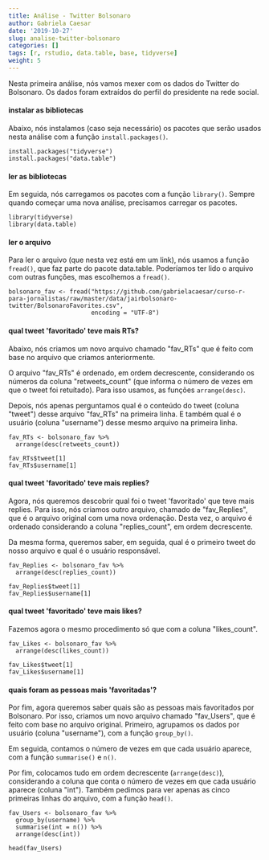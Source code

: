 ```yaml
---
title: Análise - Twitter Bolsonaro
author: Gabriela Caesar
date: '2019-10-27'
slug: analise-twitter-bolsonaro
categories: []
tags: [r, rstudio, data.table, base, tidyverse]
weight: 5
---
```

Nesta primeira análise, nós vamos mexer com os dados do Twitter do Bolsonaro. Os dados foram extraídos do perfil do presidente na rede social.

#### instalar as bibliotecas
Abaixo, nós instalamos (caso seja necessário) os pacotes que serão usados nesta análise com a função `install.packages()`.
```{r}
install.packages("tidyverse")
install.packages("data.table")
```

#### ler as bibliotecas
Em seguida, nós carregamos os pacotes com a função `library()`. Sempre quando começar uma nova análise, precisamos carregar os pacotes.

```{r}
library(tidyverse)
library(data.table)
```

#### ler o arquivo
Para ler o arquivo (que nesta vez está em um link), nós usamos a função `fread()`, que faz parte do pacote data.table. Poderíamos ter lido o arquivo com outras funções, mas escolhemos a `fread()`.

```{r}
bolsonaro_fav <- fread("https://github.com/gabrielacaesar/curso-r-para-jornalistas/raw/master/data/jairbolsonaro-twitter/BolsonaroFavorites.csv",
                       encoding = "UTF-8")
```
#### qual tweet 'favoritado' teve mais RTs?
Abaixo, nós criamos um novo arquivo chamado "fav_RTs" que é feito com base no arquivo que criamos anteriormente. 

O arquivo "fav_RTs" é ordenado, em ordem decrescente, considerando os números da coluna "retweets_count" (que informa o número de vezes em que o tweet foi retuítado). Para isso usamos, as funções `arrange(desc)`.

Depois, nós apenas perguntamos qual é o conteúdo do tweet (coluna "tweet") desse arquivo "fav_RTs" na primeira linha. E também qual é o usuário (coluna "username") desse mesmo arquivo na primeira linha.

```{r}
fav_RTs <- bolsonaro_fav %>%
  arrange(desc(retweets_count))

fav_RTs$tweet[1]
fav_RTs$username[1]
```
#### qual tweet 'favoritado' teve mais replies?

Agora, nós queremos descobrir qual foi o tweet 'favoritado' que teve mais replies. Para isso, nós criamos outro arquivo, chamado de "fav_Replies", que é o arquivo original com uma nova ordenação. Desta vez, o arquivo é ordenado considerando a coluna "replies_count", em ordem decrescente. 

Da mesma forma, queremos saber, em seguida, qual é o primeiro tweet do nosso arquivo e qual é o usuário responsável.

```{r}
fav_Replies <- bolsonaro_fav %>%
  arrange(desc(replies_count))

fav_Replies$tweet[1]
fav_Replies$username[1]
```
#### qual tweet 'favoritado' teve mais likes?

Fazemos agora o mesmo procedimento só que com a coluna "likes_count".

```{r}
fav_Likes <- bolsonaro_fav %>%
  arrange(desc(likes_count))

fav_Likes$tweet[1]
fav_Likes$username[1]
```
#### quais foram as pessoas mais 'favoritadas'?
Por fim, agora queremos saber quais são as pessoas mais favoritados por Bolsonaro. Por isso, criamos um novo arquivo chamado "fav_Users", que é feito com base no arquivo original. Primeiro, agrupamos os dados por usuário (coluna "username"), com a função `group_by()`. 

Em seguida, contamos o número de vezes em que cada usuário aparece, com a função `summarise()` e `n()`. 

Por fim, colocamos tudo em ordem decrescente (`arrange(desc)`), considerando a coluna que conta o número de vezes em que cada usuário aparece (coluna "int"). Também pedimos para ver apenas as cinco primeiras linhas do arquivo, com a função `head()`.

```{r}
fav_Users <- bolsonaro_fav %>%
  group_by(username) %>%
  summarise(int = n()) %>%
  arrange(desc(int))

head(fav_Users)
```
